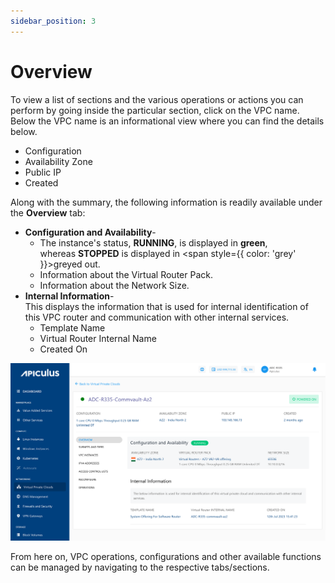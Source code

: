 ```yaml
---
sidebar_position: 3
---
```

# Overview

To view a list of sections and the various operations or actions you can perform by going inside the particular section, click on the VPC name. Below the VPC name is an informational view where you can find the details below.

- Configuration
- Availability Zone
- Public IP
- Created

Along with the summary, the following information is readily available under the **Overview** tab:

- **Configuration and Availability**-
    - The instance's status, **RUNNING**, is displayed in <span class="green">**green**</span>, whereas **STOPPED** is displayed in <span style={{ color: 'grey' }}>greyed</span> out.
    - Information about the Virtual Router Pack.
    - Information about the Network Size.
- **Internal Information**- <br/>
	This displays the information that is used for internal identification of this VPC router and communication with other internal services.
    - Template Name
    - Virtual Router Internal Name
    - Created On

![Create, List and View VPCs](img/CreateVPC3.png)

From here on, VPC operations, configurations and other available functions can be managed by navigating to the respective tabs/sections.



